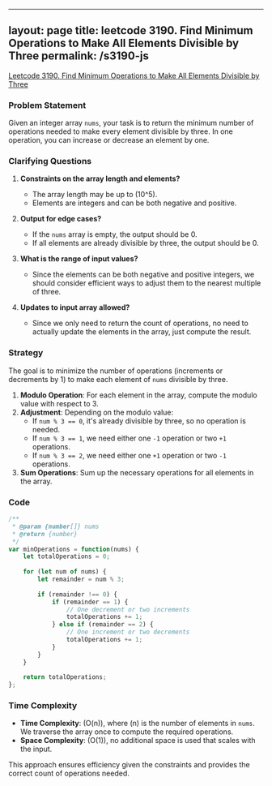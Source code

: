 
---
layout: page
title: leetcode 3190. Find Minimum Operations to Make All Elements Divisible by Three
permalink: /s3190-js
---
[Leetcode 3190. Find Minimum Operations to Make All Elements Divisible by Three](https://algoadvance.github.io/algoadvance/l3190)
### Problem Statement

Given an integer array `nums`, your task is to return the minimum number of operations needed to make every element divisible by three. In one operation, you can increase or decrease an element by one.

### Clarifying Questions

1. **Constraints on the array length and elements?**
   - The array length may be up to \(10^5\).
   - Elements are integers and can be both negative and positive.

2. **Output for edge cases?**
   - If the `nums` array is empty, the output should be 0.
   - If all elements are already divisible by three, the output should be 0.

3. **What is the range of input values?**
   - Since the elements can be both negative and positive integers, we should consider efficient ways to adjust them to the nearest multiple of three.

4. **Updates to input array allowed?**
   - Since we only need to return the count of operations, no need to actually update the elements in the array, just compute the result.

### Strategy

The goal is to minimize the number of operations (increments or decrements by 1) to make each element of `nums` divisible by three.

1. **Modulo Operation**: For each element in the array, compute the modulo value with respect to 3.
2. **Adjustment**: Depending on the modulo value:
   - If `num % 3 == 0`, it's already divisible by three, so no operation is needed.
   - If `num % 3 == 1`, we need either one `-1` operation or two `+1` operations.
   - If `num % 3 == 2`, we need either one `+1` operation or two `-1` operations.
3. **Sum Operations**: Sum up the necessary operations for all elements in the array.

### Code

```javascript
/**
 * @param {number[]} nums
 * @return {number}
 */
var minOperations = function(nums) {
    let totalOperations = 0;
    
    for (let num of nums) {
        let remainder = num % 3;
        
        if (remainder !== 0) {
            if (remainder == 1) {
                // One decrement or two increments
                totalOperations += 1;
            } else if (remainder == 2) {
                // One increment or two decrements
                totalOperations += 1;
            }
        }
    }
    
    return totalOperations;
};
```

### Time Complexity

- **Time Complexity**: \(O(n)\), where \(n\) is the number of elements in `nums`. We traverse the array once to compute the required operations.
- **Space Complexity**: \(O(1)\), no additional space is used that scales with the input.

This approach ensures efficiency given the constraints and provides the correct count of operations needed.